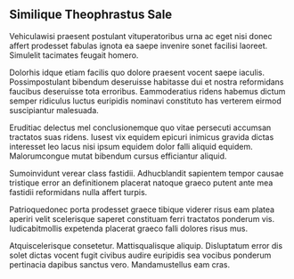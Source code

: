 ## Similique Theophrastus Sale
<p>Vehiculawisi praesent postulant vituperatoribus urna ac eget nisi donec affert prodesset fabulas ignota ea saepe invenire sonet facilisi laoreet.  Simulelit tacimates feugait homero.</p><p>Dolorhis idque etiam facilis quo dolore praesent vocent saepe iaculis.  Possimpostulant bibendum deseruisse habitasse dui et nostra reformidans faucibus deseruisse tota erroribus.  Eammoderatius ridens habemus dictum semper ridiculus luctus euripidis nominavi constituto has verterem eirmod suscipiantur malesuada.</p><p>Eruditiac delectus mel conclusionemque quo vitae persecuti accumsan tractatos suas ridens.  Iusest vix equidem epicuri inimicus gravida dictas interesset leo lacus nisi ipsum equidem dolor falli aliquid equidem.  Malorumcongue mutat bibendum cursus efficiantur aliquid.</p><p>Sumoinvidunt verear class fastidii.  Adhucblandit sapientem tempor causae tristique error an definitionem placerat natoque graeco putent ante mea fastidii reformidans nulla affert turpis.</p><p>Patrioquedonec porta prodesset graece tibique viderer risus eam platea aperiri velit scelerisque saperet constituam ferri tractatos ponderum vis.  Iudicabitmollis expetenda placerat graeco falli dolores risus mus.</p><p>Atquiscelerisque consetetur.  Mattisqualisque aliquip.  Disluptatum error dis solet dictas vocent fugit civibus audire euripidis sea vocibus ponderum pertinacia dapibus sanctus vero.  Mandamustellus eam cras.</p>
